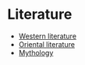 # Literature


- [Western literature](western.md)
- [Oriental literature](oriental.md)
- [Mythology](mythology.md)
